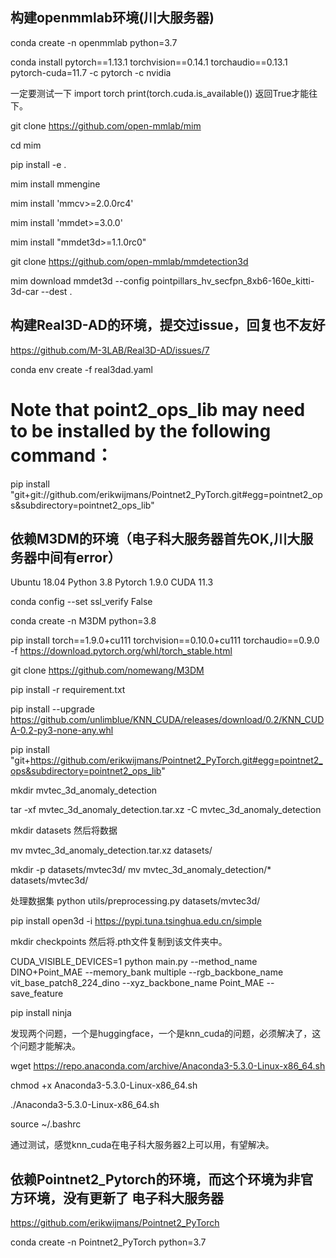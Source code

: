 
## 构建openmmlab环境(川大服务器)

conda create -n openmmlab python=3.7

conda install pytorch==1.13.1 torchvision==0.14.1 torchaudio==0.13.1 pytorch-cuda=11.7 -c pytorch -c nvidia

一定要测试一下
import torch
print(torch.cuda.is_available())
返回True才能往下。

git clone https://github.com/open-mmlab/mim

cd mim

pip install -e .

mim install mmengine

mim install 'mmcv>=2.0.0rc4'

mim install 'mmdet>=3.0.0'

mim install "mmdet3d>=1.1.0rc0"

git clone https://github.com/open-mmlab/mmdetection3d

mim download mmdet3d --config pointpillars_hv_secfpn_8xb6-160e_kitti-3d-car --dest .

## 构建Real3D-AD的环境，提交过issue，回复也不友好
https://github.com/M-3LAB/Real3D-AD/issues/7

conda env create -f real3dad.yaml
# Note that point2_ops_lib may need to be installed by the following command：
pip install "git+git://github.com/erikwijmans/Pointnet2_PyTorch.git#egg=pointnet2_ops&subdirectory=pointnet2_ops_lib"

## 依赖M3DM的环境（电子科大服务器首先OK,川大服务器中间有error）
Ubuntu 18.04
Python 3.8
Pytorch 1.9.0
CUDA 11.3

conda config --set ssl_verify False

conda create -n M3DM python=3.8

pip install torch==1.9.0+cu111 torchvision==0.10.0+cu111 torchaudio==0.9.0 -f https://download.pytorch.org/whl/torch_stable.html

git clone https://github.com/nomewang/M3DM

pip install -r requirement.txt

pip install --upgrade https://github.com/unlimblue/KNN_CUDA/releases/download/0.2/KNN_CUDA-0.2-py3-none-any.whl

pip install "git+https://github.com/erikwijmans/Pointnet2_PyTorch.git#egg=pointnet2_ops&subdirectory=pointnet2_ops_lib"

mkdir mvtec_3d_anomaly_detection

tar -xf mvtec_3d_anomaly_detection.tar.xz -C mvtec_3d_anomaly_detection

mkdir datasets
然后将数据

mv mvtec_3d_anomaly_detection.tar.xz datasets/

mkdir -p datasets/mvtec3d/
mv mvtec_3d_anomaly_detection/* datasets/mvtec3d/

处理数据集
python utils/preprocessing.py datasets/mvtec3d/


pip install open3d -i https://pypi.tuna.tsinghua.edu.cn/simple

mkdir checkpoints
然后将.pth文件复制到该文件夹中。

CUDA_VISIBLE_DEVICES=1 python main.py --method_name DINO+Point_MAE --memory_bank multiple --rgb_backbone_name vit_base_patch8_224_dino --xyz_backbone_name Point_MAE --save_feature 

pip install ninja

发现两个问题，一个是huggingface，一个是knn_cuda的问题，必须解决了，这个问题才能解决。

wget https://repo.anaconda.com/archive/Anaconda3-5.3.0-Linux-x86_64.sh


chmod +x Anaconda3-5.3.0-Linux-x86_64.sh

./Anaconda3-5.3.0-Linux-x86_64.sh

source ~/.bashrc

通过测试，感觉knn_cuda在电子科大服务器2上可以用，有望解决。

## 依赖Pointnet2_Pytorch的环境，而这个环境为非官方环境，没有更新了 电子科大服务器
https://github.com/erikwijmans/Pointnet2_PyTorch

conda create -n Pointnet2_PyTorch python=3.7


